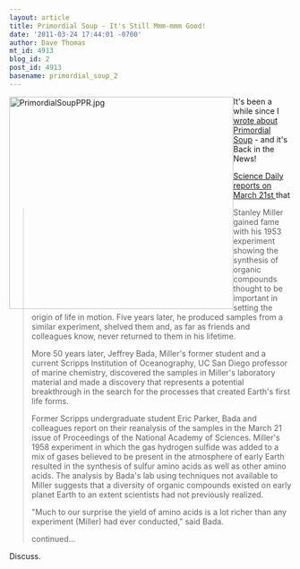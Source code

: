 ```yaml
---
layout: article
title: Primordial Soup - It's Still Mmm-mmm Good!
date: '2011-03-24 17:44:01 -0700'
author: Dave Thomas
mt_id: 4913
blog_id: 2
post_id: 4913
basename: primordial_soup_2
---
```

<img src="/PT/uploads/2010/PrimordialSoupPPR.jpg" alt="PrimordialSoupPPR.jpg" width="400" height="379" style="float:left;" />

It's been a while since I [wrote about Primordial Soup](http://pandasthumb.org/archives/2010/02/primordial-soup-1.html) - and it's Back in the News!

[Science Daily reports on March 21st ](http://www.sciencedaily.com/releases/2011/03/110321161904.htm) that 


> Stanley Miller gained fame with his 1953 experiment showing the synthesis of organic compounds thought to be important in setting the origin of life in motion. Five years later, he produced samples from a similar experiment, shelved them and, as far as friends and colleagues know, never returned to them in his lifetime.
> 
> More 50 years later, Jeffrey Bada, Miller's former student and a current Scripps Institution of Oceanography, UC San Diego professor of marine chemistry, discovered the samples in Miller's laboratory material and made a discovery that represents a potential breakthrough in the search for the processes that created Earth's first life forms.
> 
> Former Scripps undergraduate student Eric Parker, Bada and colleagues report on their reanalysis of the samples in the March 21 issue of Proceedings of the National Academy of Sciences. Miller's 1958 experiment in which the gas hydrogen sulfide was added to a mix of gases believed to be present in the atmosphere of early Earth resulted in the synthesis of sulfur amino acids as well as other amino acids. The analysis by Bada's lab using techniques not available to Miller suggests that a diversity of organic compounds existed on early planet Earth to an extent scientists had not previously realized.
> 
> "Much to our surprise the yield of amino acids is a lot richer than any experiment (Miller) had ever conducted," said Bada.
> 
> continued...

Discuss.
